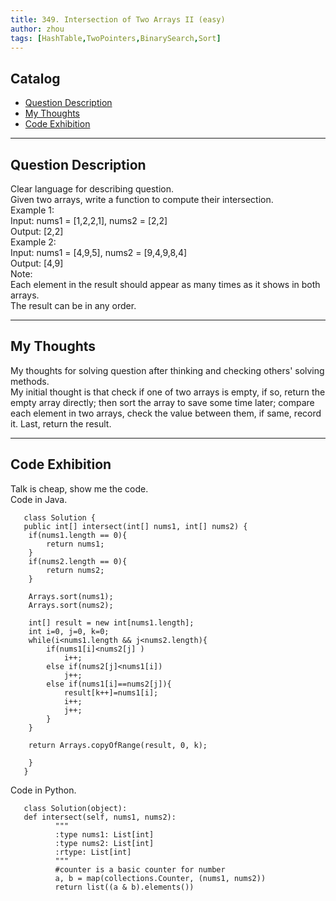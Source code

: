 ```yaml
---
title: 349. Intersection of Two Arrays II (easy)                
author: zhou      
tags: [HashTable,TwoPointers,BinarySearch,Sort]          
---
```


       

## Catalog  
+ [Question Description](#partI)
+ [My Thoughts](#partII)
+ [Code Exhibition](#partIII)

----------------------------------

## Question Description
Clear language for describing question.    
Given two arrays, write a function to compute their intersection.     
Example 1:    
Input: nums1 = [1,2,2,1], nums2 = [2,2]    
Output: [2,2]   
Example 2:   
Input: nums1 = [4,9,5], nums2 = [9,4,9,8,4]    
Output: [4,9]    
Note:    
Each element in the result should appear as many times as it shows in both arrays.    
The result can be in any order.    


----------------------------------

## My Thoughts
My thoughts for solving question after thinking and checking others' solving methods.        
My initial thought is that check if one of two arrays is empty, if so, return the empty array directly; then sort the array to save some time later; compare each element in two arrays, check the value between them, if same, record it. Last, return the result.   







----------------------------------

## Code Exhibition
Talk is cheap, show me the code.    
Code in Java.     

       class Solution {
       public int[] intersect(int[] nums1, int[] nums2) {
        if(nums1.length == 0){
            return nums1;
        }
        if(nums2.length == 0){
            return nums2;
        }
        
        Arrays.sort(nums1);
        Arrays.sort(nums2);
         
        int[] result = new int[nums1.length];
        int i=0, j=0, k=0;
        while(i<nums1.length && j<nums2.length){
            if(nums1[i]<nums2[j] )
                i++;
            else if(nums2[j]<nums1[i])
                j++;
            else if(nums1[i]==nums2[j]){
                result[k++]=nums1[i];
                i++;            
                j++;
            }
        }
        
        return Arrays.copyOfRange(result, 0, k);
        
        }
       }


Code in Python.   

       class Solution(object):
       def intersect(self, nums1, nums2):
              """
              :type nums1: List[int]
              :type nums2: List[int]
              :rtype: List[int]
              """
              #counter is a basic counter for number 
              a, b = map(collections.Counter, (nums1, nums2))
              return list((a & b).elements())
        


